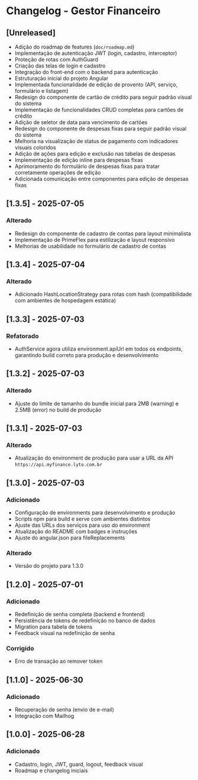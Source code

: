 # Changelog - Gestor Financeiro

## [Unreleased]

- Adição do roadmap de features (`doc/roadmap.md`)
- Implementação de autenticação JWT (login, cadastro, interceptor)
- Proteção de rotas com AuthGuard
- Criação das telas de login e cadastro
- Integração do front-end com o backend para autenticação
- Estruturação inicial do projeto Angular
- Implementada funcionalidade de edição de provento (API, serviço, formulário e listagem)
- Redesign do componente de cartão de crédito para seguir padrão visual do sistema
- Implementação de funcionalidades CRUD completas para cartões de crédito
- Adição de seletor de data para vencimento de cartões
- Redesign do componente de despesas fixas para seguir padrão visual do sistema
- Melhoria na visualização de status de pagamento com indicadores visuais coloridos
- Adição de ações para edição e exclusão nas tabelas de despesas
- Implementação de edição inline para despesas fixas
- Aprimoramento do formulário de despesas fixas para tratar corretamente operações de edição
- Adicionada comunicação entre componentes para edição de despesas fixas

## [1.3.5] - 2025-07-05

### Alterado

- Redesign do componente de cadastro de contas para layout minimalista
- Implementação de PrimeFlex para estilização e layout responsivo
- Melhorias de usabilidade no formulário de cadastro de contas

## [1.3.4] - 2025-07-04

### Alterado

- Adicionado HashLocationStrategy para rotas com hash (compatibilidade com ambientes de hospedagem estática)

## [1.3.3] - 2025-07-03

### Refatorado

- AuthService agora utiliza environment.apiUrl em todos os endpoints, garantindo build correto para produção e desenvolvimento

## [1.3.2] - 2025-07-03

### Alterado

- Ajuste do limite de tamanho do bundle inicial para 2MB (warning) e 2.5MB (error) no build de produção

## [1.3.1] - 2025-07-03

### Alterado

- Atualização do environment de produção para usar a URL da API `https://api.myfinance.lyto.com.br`

## [1.3.0] - 2025-07-03

### Adicionado

- Configuração de environments para desenvolvimento e produção
- Scripts npm para build e serve com ambientes distintos
- Ajuste das URLs dos serviços para uso do environment
- Atualização do README com badges e instruções
- Ajuste do angular.json para fileReplacements

### Alterado

- Versão do projeto para 1.3.0

## [1.2.0] - 2025-07-01

### Adicionado

- Redefinição de senha completa (backend e frontend)
- Persistência de tokens de redefinição no banco de dados
- Migration para tabela de tokens
- Feedback visual na redefinição de senha

### Corrigido
- Erro de transação ao remover token

## [1.1.0] - 2025-06-30
### Adicionado
- Recuperação de senha (envio de e-mail)
- Integração com Mailhog

## [1.0.0] - 2025-06-28
### Adicionado
- Cadastro, login, JWT, guard, logout, feedback visual
- Roadmap e changelog iniciais
